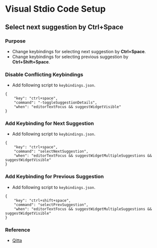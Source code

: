 # Visual Stdio Code Setup

## Select next suggestion by **Ctrl+Space**

### Purpose
- Change keybindings for selecting next suggestion by **Ctrl+Space**.
- Change keybindings for selecting previous suggestion by **Ctrl+Shift+Space**.

### Disable Conflicting Keybindings
- Add following script to `keybindings.json`.

```
{
	"key": "ctrl+space",
	"command": "-toggleSuggestionDetails",
	"when": "editorTextFocus && suggestWidgetVisible"
}
```

### Add Keybinding for Next Suggestion
- Add following script to `keybindings.json`.

```
{
	"key": "ctrl+space",
	"command": "selectNextSuggestion",
	"when": "editorTextFocus && suggestWidgetMultipleSuggestions && suggestWidgetVisible"
}
```

### Add Keybinding for Previous Suggestion
- Add following script to `keybindings.json`.

```
{
	"key": "ctrl+shift+space",
	"command": "selectPrevSuggestion",
	"when": "editorTextFocus && suggestWidgetMultipleSuggestions && suggestWidgetVisible"
}
```

### Reference
- [Qitta](https://qiita.com/carnelia0702/items/fc736cfc61daa282f789)